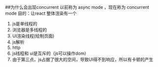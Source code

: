 ##为什么会出现concurrent
以前称为 async mode ，现在称为 concurrent mode
目的：让react 整体渲染有一个
1. js是单线程的
2. 浏览器是多线程的
  1. UI渲染线程(绘制页面)
  2. js解析
  3. http
3. js线程和 ui是互斥的（js可以操作dom）
4. 由于第三点，js占据了很大的空间，导致UI得不到响应，所以有卡顿的产生